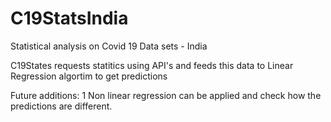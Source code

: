 # C19StatsIndia
Statistical analysis on Covid 19 Data sets - India

C19States requests statitics using API's and feeds this data
to Linear Regression algortim to get predictions

Future additions: 
1 Non linear regression can be applied and check how the predictions 
  are different. 
